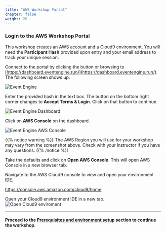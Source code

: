 ```yaml
---
title: "AWS Workshop Portal"
chapter: false
weight: 20
---
```


### Login to the AWS Workshop Portal

This workshop creates an AWS account and a Cloud9 environment. You will need the **Participant Hash** provided upon entry and your email address to track your unique session.

Connect to the portal by clicking the button or browsing to [https://dashboard.eventengine.run/](https://dashboard.eventengine.run/). The following screen shows up.

![Event Engine](/images/event-engine-initial-screen.png)

Enter the provided hash in the text box. The button on the bottom right corner changes to **Accept Terms & Login**. Click on that button to continue.

![Event Engine Dashboard](/images/event-engine-dashboard.png)

Click on **AWS Console** on the dashboard.

![Event Engine AWS Console](/images/event-engine-aws-console.png)

{{% notice warning %}}
The AWS Region you will use for your workshop may vary from the screenshot above. Check with your instructor if you have any questions.
{{% /notice %}}

Take the defaults and click on **Open AWS Console**. This will open AWS Console in a new browser tab.

Navigate to the AWS Cloud9 console to view and open your environment IDE.

https://console.aws.amazon.com/cloud9/home

Open your Cloud9 environment IDE in a new tab.
![Open Cloud9 enviroment](/images/cloud9-5-environment.png?featherlight=false)

---
#### Proceed to the [Prerequisites and environment setup](../prerequisites.html) section to continue the workshop.
